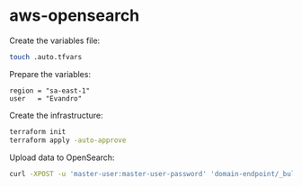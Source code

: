 # aws-opensearch

Create the variables file:

```sh
touch .auto.tfvars
```

Prepare the variables:

```hcl
region = "sa-east-1"
user   = "Evandro"
```

Create the infrastructure:

```sh
terraform init
terraform apply -auto-approve
```

Upload data to OpenSearch:

```sh
curl -XPOST -u 'master-user:master-user-password' 'domain-endpoint/_bulk' --data-binary @bulk_movies.json -H 'Content-Type: application/json'
```